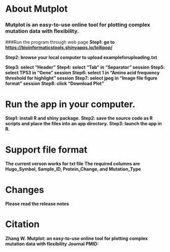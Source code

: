# About Mutplot
### Mutplot is an easy-to-use online tool for plotting complex mutation data with flexibility.
###Run the program through web page
**Step1: go to https://bioinformaticstools.shinyapps.io/lollipop/**

**Step2: browse your local computer to upload exampleforuploading.txt**

**Step3: select “Header”**
**Step4: select “Tab” in “Separator” session**
**Step5: select TP53 in “Gene” session**
**Step6: select 1 in “Amino acid frequency threshold for highlight” session**
**Step7: select jpeg in “Image file figure format” session**
**Step8: click “Download Plot”**
# Run the app in your computer.
**Step1: install R and shiny package.**
**Step2: save the source code as R scripts and place the files into an app directory.**
**Step3: launch the app in R.**
# Support file format
**The current verson works for txt file**
**The required columns are Hugo_Symbol, Sample_ID, Protein_Change, and Mutation_Type**
# Changes
**Please read the release notes**
# Citation
**Zhang W.**
**Mutplot: an easy-to-use online tool for plotting complex mutation data with flexibility**
**Journal PMID:**
